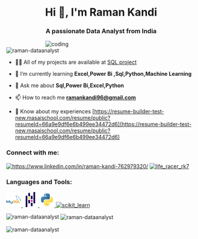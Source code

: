 <h1 align="center">Hi 👋, I'm Raman Kandi</h1>
<h3 align="center">A passionate Data Analyst from India</h3>
<img align="right" alt="coding" width="400" src="https://user-images.githubusercontent.com/55389276/140866485-8fb1c876-9a8f-4d6a-98dc-08c4981eaf70.gif">

<p align="left"> <img src="https://komarev.com/ghpvc/?username=raman-dataanalyst&label=Profile%20views&color=0e75b6&style=flat" alt="raman-dataanalyst" /> </p>

- 👨‍💻 All of my projects are available at [SQL project](https://github.com/raman-dataAnalyst/SQL_project)

- 🌱 I’m currently learning **Excel,Power Bi ,Sql,Python,Machine Learning**

- 💬 Ask me about **Sql,Power Bi,Excel,Python**

- 📫 How to reach me **ramankandi96@gmail.com**

- 📄 Know about my experiences [https://resume-builder-test-new.masaischool.com/resume/public?resumeId=66a9e9df6e6b499ee34472d6](https://resume-builder-test-new.masaischool.com/resume/public?resumeId=66a9e9df6e6b499ee34472d6)

<h3 align="left">Connect with me:</h3>
<p align="left">
<a href="https://linkedin.com/in/https://www.linkedin.com/in/raman-kandi-762979320/" target="blank"><img align="center" src="https://raw.githubusercontent.com/rahuldkjain/github-profile-readme-generator/master/src/images/icons/Social/linked-in-alt.svg" alt="https://www.linkedin.com/in/raman-kandi-762979320/" height="30" width="40" /></a>
<a href="https://instagram.com/life_racer_rk7" target="blank"><img align="center" src="https://raw.githubusercontent.com/rahuldkjain/github-profile-readme-generator/master/src/images/icons/Social/instagram.svg" alt="life_racer_rk7" height="30" width="40" /></a>
</p>

<h3 align="left">Languages and Tools:</h3>
<p align="left"> <a href="https://www.mysql.com/" target="_blank" rel="noreferrer"> <img src="https://raw.githubusercontent.com/devicons/devicon/master/icons/mysql/mysql-original-wordmark.svg" alt="mysql" width="40" height="40"/> </a> <a href="https://pandas.pydata.org/" target="_blank" rel="noreferrer"> <img src="https://raw.githubusercontent.com/devicons/devicon/2ae2a900d2f041da66e950e4d48052658d850630/icons/pandas/pandas-original.svg" alt="pandas" width="40" height="40"/> </a> <a href="https://www.python.org" target="_blank" rel="noreferrer"> <img src="https://raw.githubusercontent.com/devicons/devicon/master/icons/python/python-original.svg" alt="python" width="40" height="40"/> </a> <a href="https://scikit-learn.org/" target="_blank" rel="noreferrer"> <img src="https://upload.wikimedia.org/wikipedia/commons/0/05/Scikit_learn_logo_small.svg" alt="scikit_learn" width="40" height="40"/> </a> </p>

<p><img align="left" src="https://github-readme-stats.vercel.app/api/top-langs?username=raman-dataanalyst&show_icons=true&locale=en&layout=compact" alt="raman-dataanalyst" /></p>

<p>&nbsp;<img align="center" src="https://github-readme-stats.vercel.app/api?username=raman-dataanalyst&show_icons=true&locale=en" alt="raman-dataanalyst" /></p>

<p><img align="center" src="https://github-readme-streak-stats.herokuapp.com/?user=raman-dataanalyst&" alt="raman-dataanalyst" /></p>
